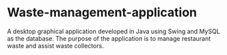 # Waste-management-application
A desktop graphical application developed in Java using Swing and MySQL as the database. The purpose of the application is to manage restaurant waste and assist waste collectors.
